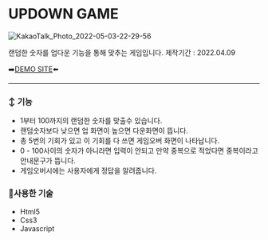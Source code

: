 # UPDOWN GAME

![KakaoTalk_Photo_2022-05-03-22-29-56](https://user-images.githubusercontent.com/103023312/166462058-a42c210d-b4b9-45a9-8d67-d85e870a57b9.jpeg)

랜덤한 숫자를 업다운 기능을 통해 맞추는 게임입니다.
제작기간 : 2022.04.09

➡️[DEMO SITE](https://updowngamesoee.netlify.app/)⬅️

---

### ↕️ 기능
* 1부터 100까지의 랜덤한 숫자를 맞출수 있습니다.
* 랜덤숫자보다 낮으면 업 화면이 높으면 다운화면이 뜹니다.
* 총 5번의 기회가 있고 이 기회를 다 쓰면 게임오버 화면이 나타납니다.
* 0 - 100사이의 숫자가 아니라면 입력이 안되고 만약 중복으로 적었다면 중복이라고 안내문구가 뜹니다.
* 게임오버시에는 사용자에게 정답을 알려줍니다.

### 🔗사용한 기술
* Html5
* Css3
* Javascript

